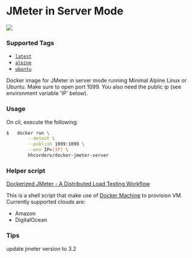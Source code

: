 # JMeter in Server Mode

[![](https://badge.imagelayers.io/hhcordero/docker-jmeter-server:latest.svg)](https://imagelayers.io/?images=hhcordero/docker-jmeter-server:latest 'Get your own badge on imagelayers.io')

### Supported Tags

- [`latest`](https://github.com/hhcordero/docker-jmeter-server/tree/master/alpine)
- [`alpine`](https://github.com/hhcordero/docker-jmeter-server/tree/master/alpine)
- [`ubuntu`](https://github.com/hhcordero/docker-jmeter-server)

Docker image for JMeter in server mode running Minimal Alpine Linux or Ubuntu. Make sure to open port 1099. You also need the public ip (see environment variable 'IP' below).

### Usage

On cli, execute the following:

```sh
$   docker run \
        --detach \
        --publish 1099:1099 \
        --env IP=[IP] \
        hhcordero/docker-jmeter-server
```

### Helper script

[Dockerized JMeter - A Distributed Load Testing Workflow](https://gist.github.com/hhcordero/abd1dcaf6654cfe51d0b)

This is a shell script that make use of [Docker Machine](https://github.com/docker/machine) to provision VM. Currently supported clouds are:
- Amazon
- DigitalOcean


### Tips

update jmeter version to 3.2
